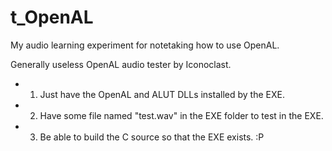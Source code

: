 t_OpenAL
========

My audio learning experiment for notetaking how to use OpenAL.

Generally useless OpenAL audio tester by Iconoclast.
* 1.  Just have the OpenAL and ALUT DLLs installed by the EXE.
* 2.  Have some file named "test.wav" in the EXE folder to test in the EXE.
* 3.  Be able to build the C source so that the EXE exists. :P
